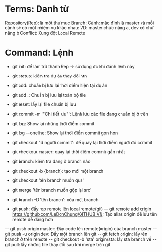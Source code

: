 # Terms: Danh từ
Repository(Rep): là một thư mục 
Branch: Cành: mặc định là master và mỗi cành sẽ có một nhiệm vụ khác nhau: VD: master chức năng a, dev có chứ năng b
Conflict: Xung đột
Local
Remote 
# Command: Lệnh
- git init: để làm trở thành Rep -> sử dụng đc khi đánh lệnh này
- git status: kiểm tra dự án thay đổi ntn
- git add: chuẩn bị lưu lại thời điểm hiện tại dự án
- git add .: Chuẩn bị lưu lại toàn bộ file
- git reset: lấy lại file chuẩn bị lưu
- git commit -m '"Chi tiết lưu"': Lệnh lưu các file đang chuẩn bị ở trên
- git log: Show lại những thời điểm commit  
- git log --oneline: Show lại thời điểm commit gọn hơn
- git checkout 'id người commit': để quay lại thời điểm người đó commit
- git checkout master: quay lại thời điểm commit gần nhất
- git branch: kiểm tra đang ở branch nào
- git checkout -b {branch}: tạo mới một branch
- git checkout 'tên branch muốn qua'
- git merge 'tên branch muốn gộp lại src'
- git branch -D 'tên branch': xóa một branch

- git push: đẩy rep remote lên local remote(git)
-- git remote add origin https://github.com/LeDonChung/GITHUB.VN: Tạo alias origin để lưu tên remote dễ dàng hơn

-- git push origin master: Đẩy code lên remote(origin) của branch master
-- git push -u origin dev: Đẩy một branch lên git
-- git fetch origin: lấy tên branch ở trên remote
-- git checkout -b 'sta' origin/sta: lấy sta branch về
-- git pull: lấy những file thay đổi sau khi merge trên git 



